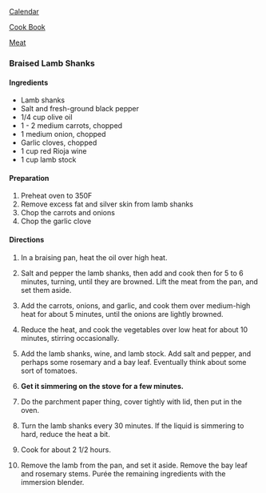 [Calendar](https://github.com/vmsmith/EDT/blob/master/calendar.md)  

[Cook Book](https://github.com/vmsmith/CookBook/blob/master/README.md)  

[Meat](https://github.com/vmsmith/CookBook/blob/master/meat.md)  

### Braised Lamb Shanks  


#### Ingredients

* Lamb shanks
* Salt and fresh-ground black pepper
* 1/4 cup olive oil
* 1 - 2 medium carrots, chopped
* 1 medium onion, chopped
* Garlic cloves, chopped
* 1 cup red Rioja wine
* 1 cup lamb stock
 
#### Preparation

1. Preheat oven to 350F
2. Remove excess fat and silver skin from lamb shanks
3. Chop the carrots and onions
4. Chop the garlic clove

#### Directions

1. In a braising pan, heat the oil over high heat. 

2. Salt and pepper the lamb shanks, then add and cook then for 5 to 6 minutes, turning, until they are browned. Lift the meat from the pan, and set them aside. 

3. Add the carrots, onions, and garlic, and cook them over medium-high heat for about 5 minutes, until the onions are lightly browned. 

4. Reduce the heat, and cook the vegetables over low heat for about 10 minutes, stirring occasionally. 

5. Add the lamb shanks, wine, and lamb stock. Add salt and pepper, and perhaps some rosemary and a bay leaf. Eventually think about some sort of tomatoes.

6. **Get it simmering on the stove for a few minutes.**  

7. Do the parchment paper thing, cover tightly with lid, then put in the oven. 

8. Turn the lamb shanks every 30 minutes. If the liquid is simmering to hard, reduce the heat a bit.

9. Cook for about 2 1/2 hours.

10. Remove the lamb from the pan, and set it aside. Remove the bay leaf and rosemary stems. Purée the remaining ingredients with the immersion blender. 
